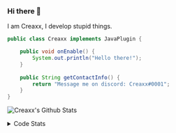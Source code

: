 ### Hi there 👋

I am Creaxx, I develop stupid things. 

```java
public class Creaxx implements JavaPlugin {

    public void onEnable() {
        System.out.println("Hello there!");
    }
    
    public String getContactInfo() {
        return "Message me on discord: Creaxx#0001";
    }
}
```

![Creaxx's Github Stats](https://github-readme-stats.vercel.app/api?username=CreaxxOG&show_icons=true&theme=dark&count_private=true)

<details>
  <summary>Code Stats</summary>

<!--START_SECTION:waka-->
![Code Time](http://img.shields.io/badge/Code%20Time-1%2C385%20hrs%2044%20mins-blue)

![Lines of code](https://img.shields.io/badge/From%20Hello%20World%20I%27ve%20Written-610.4%20thousand%20lines%20of%20code-blue)

**🐱 My GitHub Data** 

> 📦 104.0 kB Used in GitHub's Storage 
 > 
> 🏆 2,124 Contributions in the Year 2023
 > 
> 🚫 Not Opted to Hire
 > 
> 📜 4 Public Repositories 
 > 
> 🔑 3 Private Repositories 
 > 
**I'm a Night 🦉** 

```text
🌞 Morning                295 commits         ██░░░░░░░░░░░░░░░░░░░░░░░   07.16 % 
🌆 Daytime                1728 commits        ██████████░░░░░░░░░░░░░░░   41.92 % 
🌃 Evening                2013 commits        ████████████░░░░░░░░░░░░░   48.84 % 
🌙 Night                  86 commits          █░░░░░░░░░░░░░░░░░░░░░░░░   02.09 % 
```
📅 **I'm Most Productive on Saturday** 

```text
Monday                   515 commits         ███░░░░░░░░░░░░░░░░░░░░░░   12.49 % 
Tuesday                  574 commits         ███░░░░░░░░░░░░░░░░░░░░░░   13.93 % 
Wednesday                606 commits         ████░░░░░░░░░░░░░░░░░░░░░   14.70 % 
Thursday                 632 commits         ████░░░░░░░░░░░░░░░░░░░░░   15.33 % 
Friday                   391 commits         ██░░░░░░░░░░░░░░░░░░░░░░░   09.49 % 
Saturday                 722 commits         ████░░░░░░░░░░░░░░░░░░░░░   17.52 % 
Sunday                   682 commits         ████░░░░░░░░░░░░░░░░░░░░░   16.55 % 
```


📊 **This Week I Spent My Time On** 

```text
💬 Programming Languages: 
Java                     6 hrs               ████████████████████░░░░░   81.91 % 
Kotlin                   54 mins             ███░░░░░░░░░░░░░░░░░░░░░░   12.35 % 
YAML                     17 mins             █░░░░░░░░░░░░░░░░░░░░░░░░   03.97 % 
XML                      7 mins              ░░░░░░░░░░░░░░░░░░░░░░░░░   01.65 % 
IDEA_MODULE              0 secs              ░░░░░░░░░░░░░░░░░░░░░░░░░   00.11 % 

🔥 Editors: 
IntelliJ                 7 hrs 19 mins       █████████████████████████   100.00 % 
```

**I Mostly Code in Java** 

```text
Java                     57 repos            ███████████████████░░░░░░   76.00 % 
Kotlin                   10 repos            ███░░░░░░░░░░░░░░░░░░░░░░   13.33 % 
CSS                      2 repos             █░░░░░░░░░░░░░░░░░░░░░░░░   02.67 % 
JavaScript               2 repos             █░░░░░░░░░░░░░░░░░░░░░░░░   02.67 % 
EJS                      1 repo              ░░░░░░░░░░░░░░░░░░░░░░░░░   01.33 % 
```




 Last Updated on 11/07/2023 01:47:34 UTC
<!--END_SECTION:waka-->
</details>
